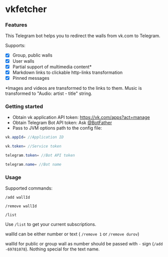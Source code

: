 # vkfetcher

### Features

This Telegram bot helps you to redirect the walls from vk.com to Telegram.

Supports:

- [x] Group, public walls
- [x] User walls
- [x] Partial support of multimedia content*
- [x] Markdown links to clickable http-links transformation
- [x] Pinned messages

*Images and videos are transformed to the links to them. Music is transformed to "Audio: artist - title" string.


### Getting started

- Obtain vk application API token: https://vk.com/apps?act=manage
- Obtain Telegram Bot API token: Ask [@BotFather](https://t.me/BotFather)
- Pass to JVM options path to the config file:

```java
vk.appId= //Application ID

vk.token= //Service token

telegram.token= //Bot API token

telegram.name= //Bot name
```

### Usage

Supported commands:

`/add wallId`

`/remove wallId`

`/list`

Use `/list` to get your current subscriptions.

wallId can be either number or text ( `/remove 1` or `/remove durov`)

wallId for public or group wall as number should be passed with `-` sign (`/add -69781078`). Nothing special for the text name.
